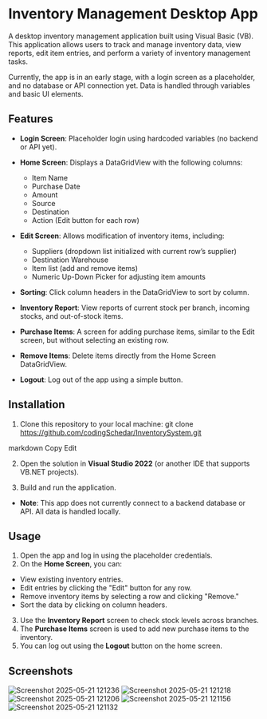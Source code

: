 # Inventory Management Desktop App

A desktop inventory management application built using Visual Basic (VB). This application allows users to track and manage inventory data, view reports, edit item entries, and perform a variety of inventory management tasks. 

Currently, the app is in an early stage, with a login screen as a placeholder, and no database or API connection yet. Data is handled through variables and basic UI elements.

## Features

- **Login Screen**: Placeholder login using hardcoded variables (no backend or API yet).
- **Home Screen**: Displays a DataGridView with the following columns:
  - Item Name
  - Purchase Date
  - Amount
  - Source
  - Destination
  - Action (Edit button for each row)
  
- **Edit Screen**: Allows modification of inventory items, including:
  - Suppliers (dropdown list initialized with current row’s supplier)
  - Destination Warehouse
  - Item list (add and remove items)
  - Numeric Up-Down Picker for adjusting item amounts
  
- **Sorting**: Click column headers in the DataGridView to sort by column.
- **Inventory Report**: View reports of current stock per branch, incoming stocks, and out-of-stock items.
- **Purchase Items**: A screen for adding purchase items, similar to the Edit screen, but without selecting an existing row.
- **Remove Items**: Delete items directly from the Home Screen DataGridView.
- **Logout**: Log out of the app using a simple button.

## Installation

1. Clone this repository to your local machine:
git clone https://github.com/codingSchedar/InventorySystem.git

markdown
Copy
Edit

2. Open the solution in **Visual Studio 2022** (or another IDE that supports VB.NET projects).

3. Build and run the application.

- **Note**: This app does not currently connect to a backend database or API. All data is handled locally.

## Usage

1. Open the app and log in using the placeholder credentials.
2. On the **Home Screen**, you can:
- View existing inventory entries.
- Edit entries by clicking the "Edit" button for any row.
- Remove inventory items by selecting a row and clicking "Remove."
- Sort the data by clicking on column headers.

3. Use the **Inventory Report** screen to check stock levels across branches.
4. The **Purchase Items** screen is used to add new purchase items to the inventory.
5. You can log out using the **Logout** button on the home screen.

## Screenshots
![Screenshot 2025-05-21 121236](https://github.com/user-attachments/assets/1eb470b1-0b33-499d-baca-f23e6a6928db)
![Screenshot 2025-05-21 121218](https://github.com/user-attachments/assets/3fd69957-7b9a-4db8-9dca-6c7732c284bf)
![Screenshot 2025-05-21 121206](https://github.com/user-attachments/assets/268bddeb-44e4-49fe-af82-845cbe121e70)
![Screenshot 2025-05-21 121156](https://github.com/user-attachments/assets/07b160ac-ac39-4395-962e-cc321c761cf1)
![Screenshot 2025-05-21 121132](https://github.com/user-attachments/assets/d0ceb3d1-4773-442c-acac-e5367a25294d)
